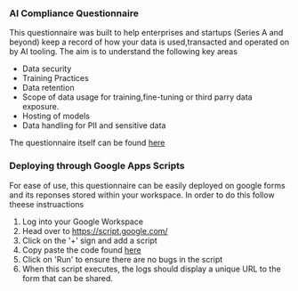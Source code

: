 ### AI Compliance Questionnaire

This questionnaire was built to help enterprises and startups (Series A and beyond) keep a record of how your data is used,transacted and operated on by AI tooling. The aim is to understand the following key areas

- Data security
- Training Practices
- Data retention
- Scope of data usage for training,fine-tuning or third parry data exposure.
- Hosting of models
- Data handling for PII and sensitive data

The questionnaire itself can be found [here](questionnaire.md)

### Deploying through Google Apps Scripts 

For ease of use, this questionnaire can be easily deployed on google forms and its reponses stored within your workspace. In order to do this follow theese instruactions

1. Log into your Google Workspace
2. Head over to https://script.google.com/
3. Click on the '+' sign and add a script
4. Copy paste the code found [here](googleFormsAIQuestionnaire.gs)
5. Click on 'Run' to ensure there are no bugs in the script
6. When this script executes, the logs should display a unique URL to the form that can be shared.


